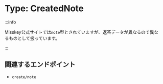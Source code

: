 # Type: CreatedNote

:::info

Misskey公式サイトでは`note`型とされていますが、返答データが異なるので異なるものとして扱っています。

:::

## 関連するエンドポイント
- `create/note`